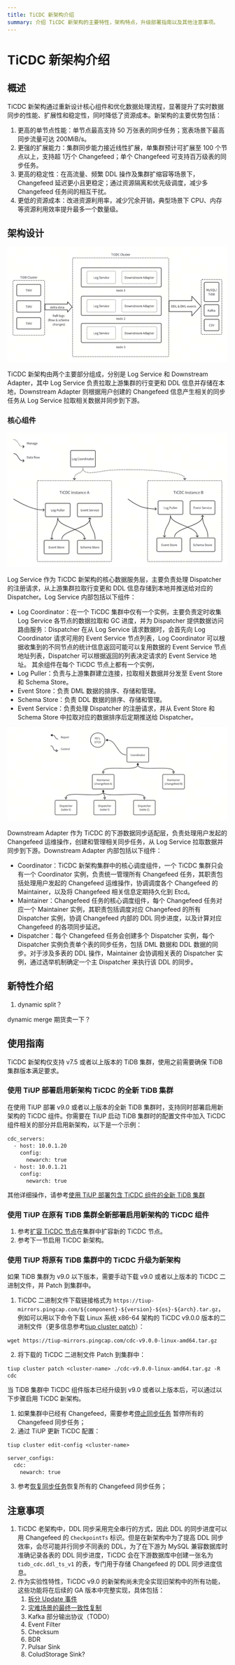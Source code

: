 ```yaml
---
title: TiCDC 新架构介绍
summary: 介绍 TiCDC 新架构的主要特性，架构特点，升级部署指南以及其他注意事项。
---
```


# TiCDC 新架构介绍

## 概述

TiCDC 新架构通过重新设计核心组件和优化数据处理流程，显著提升了实时数据同步的性能、扩展性和稳定性，同时降低了资源成本。新架构的主要优势包括：
1. 更高的单节点性能：单节点最高支持 50 万张表的同步任务；宽表场景下最高同步流量可达 200MiB/s。
2. 更强的扩展能力：集群同步能力接近线性扩展，单集群预计可扩展至 100 个节点以上，支持超 1万个 Changefeed；单个 Changefeed 可支持百万级表的同步任务。
3. 更高的稳定性：在高流量、频繁 DDL 操作及集群扩缩容等场景下，Changefeed 延迟更小且更稳定；通过资源隔离和优先级调度，减少多 Changefeed 任务间的相互干扰。
4. 更低的资源成本：改进资源利用率，减少冗余开销，典型场景下 CPU、内存等资源利用效率提升最多一个数量级。

## 架构设计

![TiCDC New Architecture](/media/ticdc/ticdc-new-architecture-1.jpg)

TiCDC 新架构由两个主要部分组成，分别是 Log Service 和 Downstream Adapter，其中 Log Service 负责拉取上游集群的行变更和 DDL 信息并存储在本地，Downstream Adapter 则根据用户创建的 Changefeed 信息产生相关的同步任务从 Log Service 拉取相关数据并同步到下游。

### 核心组件

![TiCDC New Architecture](/media/ticdc/ticdc-new-architecture-2.jpg)

Log Service 作为 TiCDC 新架构的核心数据服务层，主要负责处理 Dispatcher 的注册请求，从上游集群拉取行变更和 DDL 信息存储到本地并推送给对应的 Dispatcher。Log Service 内部包括以下组件：
- Log Coordinator：在一个 TiCDC 集群中仅有一个实例，主要负责定时收集 Log Service 各节点的数据拉取和 GC 进度，并为 Dispatcher 提供数据访问路由服务：Dispatcher 在从 Log Service 请求数据时，会首先向 Log Coordinator 请求可用的 Event Service 节点列表，Log Coordinator 可以根据收集到的不同节点的统计信息返回可能可以复用数据的 Event Service 节点地址列表，Dispatcher 可以根据返回的列表决定请求的 Event Service 地址。
其余组件在每个 TiCDC 节点上都有一个实例，
- Log Puller：负责与上游集群建立连接，拉取相关数据并分发至 Event Store 和 Schema Store。
- Event Store：负责 DML 数据的排序、存储和管理。
- Schema Store：负责 DDL 数据的排序、存储和管理。
- Event Service：负责处理 Dispatcher 的注册请求，并从 Event Store 和 Schema Store 中拉取对应的数据排序后定期推送给 Dispatcher。

![TiCDC New Architecture](/media/ticdc/ticdc-new-architecture-3.jpg)

Downstream Adapter 作为 TiCDC 的下游数据同步适配层，负责处理用户发起的 Changefeed 运维操作，创建和管理相关同步任务，从 Log Service 拉取数据并同步到下游。Downstream Adapter 内部包括以下组件：
- Coordinator：TiCDC 新架构集群中的核心调度组件，一个 TiCDC 集群只会有一个 Coordinator 实例，负责统一管理所有 Changefeed 任务，其职责包括处理用户发起的 Changefeed 运维操作，协调调度各个 Changefeed 的 Maintainer，以及将 Changefeed 相关信息定期持久化到 Etcd。
- Maintainer：Changefeed 任务的核心调度组件，每个 Changefeed 任务对应一个 Maintainer 实例，其职责包括调度对应 Changefeed 的所有 Dispatcher 实例，协调 Changefeed 内部的 DDL 同步进度，以及计算对应 Changefeed 的各项同步延迟。
- Dispatcher：每个 Changefeed 任务会创建多个 Dispatcher 实例，每个 Dispatcher 实例负责单个表的同步任务，包括 DML 数据和 DDL 数据的同步。对于涉及多表的 DDL 操作，Maintainer 会协调相关表的 Dispatcher 实例，通过选举机制确定一个主 Dispatcher 来执行该 DDL 的同步。

## 新特性介绍
1. dynamic split？

dynamic merge 期货卖一下？

## 使用指南

TiCDC 新架构仅支持 v7.5 或者以上版本的 TiDB 集群，使用之前需要确保 TiDB 集群版本满足要求。

### 使用 TiUP 部署启用新架构 TiCDC 的全新 TiDB 集群

在使用 TiUP 部署 v9.0 或者以上版本的全新 TiDB 集群时，支持同时部署启用新架构的 TiCDC 组件。你需要在 TiUP 启动 TiDB 集群时的配置文件中加入 TiCDC 组件相关的部分并启用新架构，以下是一个示例：

```shell
cdc_servers:
  - host: 10.0.1.20
    config:
      newarch: true
  - host: 10.0.1.21
    config:
      newarch: true
```

其他详细操作，请参考[使用 TiUP 部署包含 TiCDC 组件的全新 TiDB 集群](/ticdc/deploy-ticdc.md#使用-tiup-部署包含-ticdc-组件的全新-tidb-集群)

### 使用 TiUP 在原有 TiDB 集群全新部署启用新架构的 TiCDC 组件

1. 参考[扩容 TiCDC 节点](/scale-tidb-using-tiup.md#扩容-ticdc-节点)在集群中扩容新的 TiCDC 节点。
2. 参考下一节启用 TiCDC 新架构。

### 使用 TiUP 将原有 TiDB 集群中的 TiCDC 升级为新架构

如果 TiDB 集群为 v9.0 以下版本，需要手动下载 v9.0 或者以上版本的 TiCDC 二进制文件，并 Patch 到集群中。

1. TiCDC 二进制文件下载链接格式为 `https://tiup-mirrors.pingcap.com/${component}-${version}-${os}-${arch}.tar.gz`，例如可以用以下命令下载 Linux 系统 x86-64 架构的 TiCDC v9.0.0 版本的二进制文件（更多信息参考[tiup cluster patch](/tiup/tiup-component-cluster-patch.md)）：

```shell
wget https://tiup-mirrors.pingcap.com/cdc-v9.0.0-linux-amd64.tar.gz
```

2. 将下载的 TiCDC 二进制文件 Patch 到集群中：

```shell
tiup cluster patch <cluster-name> ./cdc-v9.0.0-linux-amd64.tar.gz -R cdc
```

当 TiDB 集群中 TiCDC 组件版本已经升级到 v9.0 或者以上版本后，可以通过以下步骤启用 TiCDC 新架构。

1. 如果集群中已经有 Changefeed，需要参考[停止同步任务](/ticdc/ticdc-manage-changefeed.md#停止同步任务) 暂停所有的 Changefeed 同步任务；
2. 通过 TiUP 更新 TiCDC 配置：

```shell
tiup cluster edit-config <cluster-name>
```

```shell
server_configs:
  cdc:
    newarch: true
```

3. 参考[恢复同步任务](/ticdc/ticdc-manage-changefeed.md#恢复同步任务)恢复所有的 Changefeed 同步任务；

## 注意事项

1. TiCDC 老架构中，DDL 同步采用完全串行的方式，因此 DDL 的同步进度可以用 Changefeed 的 `CheckpointTs` 标识。但是在新架构中为了提高 DDL 同步效率，会尽可能并行同步不同表的 DDL，为了在下游为 MySQL 兼容数据库时准确记录各表的 DDL 同步进度，TiCDC 会在下游数据库中创建一张名为 `tidb_cdc.ddl_ts_v1` 的表，专门用于存储 Changefeed 的 DDL 同步进度信息。
2. 作为实验性特性，TiCDC v9.0 的新架构尚未完全实现旧架构中的所有功能，这些功能将在后续的 GA 版本中完整实现，具体包括：
    1. [拆分 Update 事件](/ticdc/ticdc-split-update-behavior.md)
    2. [灾难场景的最终一致性复制](/ticdc/ticdc-sink-to-mysql.md#灾难场景的最终一致性复制)
    3. Kafka 部分输出协议（TODO）
    4. Event Filter
    5. Checksum
    6. BDR
    7. Pulsar Sink
    8. ColudStorage Sink?
    